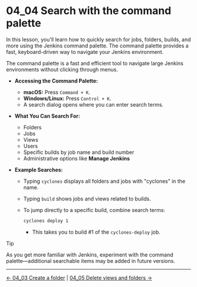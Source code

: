 # 04_04 Search with the command palette

In this lesson, you'll learn how to quickly search for jobs, folders, builds, and more using the Jenkins command palette. The command palette provides a fast, keyboard-driven way to navigate your Jenkins environment.

The command palette is a fast and efficient tool to navigate large Jenkins environments without clicking through menus.

- **Accessing the Command Palette:**
  - **macOS:** Press `Command + K`.
  - **Windows/Linux:** Press `Control + K`.
  - A search dialog opens where you can enter search terms.

- **What You Can Search For:**
  - Folders
  - Jobs
  - Views
  - Users
  - Specific builds by job name and build number
  - Administrative options like **Manage Jenkins**

- **Example Searches:**
  - Typing `cyclones` displays all folders and jobs with "cyclones" in the name.
  - Typing `build` shows jobs and views related to builds.
  - To jump directly to a specific build, combine search terms:

    ```bash
    cyclones deploy 1
    ```

    - This takes you to build #1 of the `cyclones-deploy` job.

> [!TIP]
> As you get more familiar with Jenkins, experiment with the command palette—additional searchable items may be added in future versions.

<!-- FooterStart -->
---
[← 04_03 Create a folder](../04_03_create_a_folder/README.md) | [04_05 Delete views and folders →](../04_05_delete_views_folders/README.md)
<!-- FooterEnd -->
